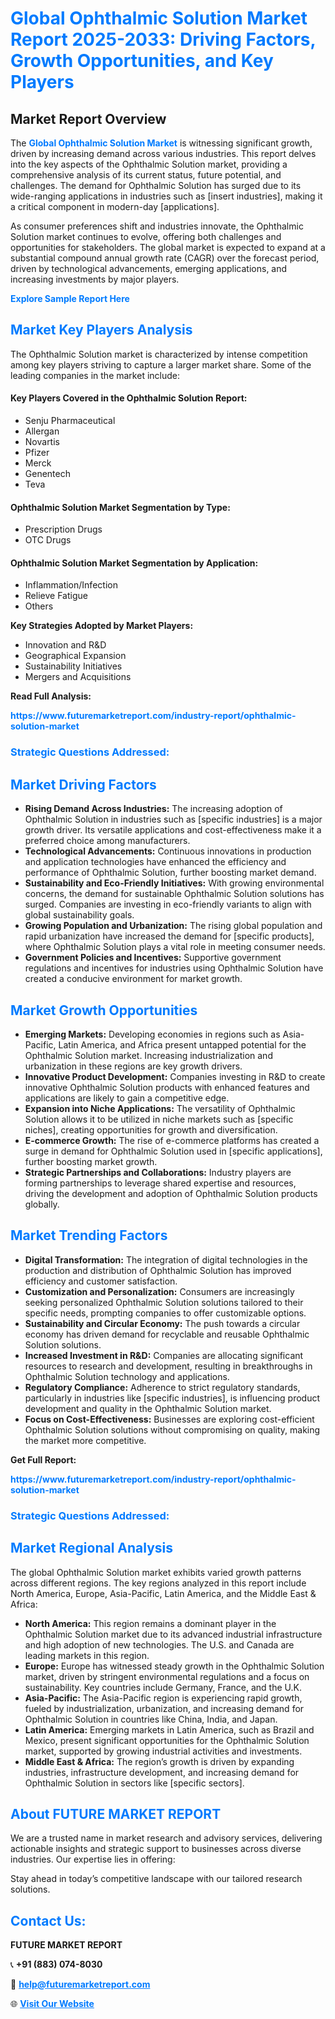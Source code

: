 <h1 style="color: #007BFF;">Global Ophthalmic Solution Market Report 2025-2033: Driving Factors, Growth Opportunities, and Key Players</h1>

<section id="overview">
<h2>Market Report Overview</h2>
<p>The <a href="https://www.futuremarketreport.com/industry-report/ophthalmic-solution-market" style="color: #007BFF; text-decoration: none;"><strong>Global Ophthalmic Solution Market</strong></a> is witnessing significant growth, driven by increasing demand across various industries. This report delves into the key aspects of the Ophthalmic Solution market, providing a comprehensive analysis of its current status, future potential, and challenges. The demand for Ophthalmic Solution has surged due to its wide-ranging applications in industries such as [insert industries], making it a critical component in modern-day [applications].</p>
<p>As consumer preferences shift and industries innovate, the Ophthalmic Solution market continues to evolve, offering both challenges and opportunities for stakeholders. The global market is expected to expand at a substantial compound annual growth rate (CAGR) over the forecast period, driven by technological advancements, emerging applications, and increasing investments by major players.</p>
</section>

<section id="overview">
<p><a href="https://www.futuremarketreport.com/request-sample/reportId=55744" style="color: #007BFF; text-decoration: none;"><strong>Explore Sample Report Here</strong></a></p>
</section>

<section id="key-players">
<h2 style="color: #007BFF;">Market Key Players Analysis</h2>
<p>The Ophthalmic Solution market is characterized by intense competition among key players striving to capture a larger market share. Some of the leading companies in the market include:</p>
<h4>Key Players Covered in the Ophthalmic Solution Report:</h4>
<ul><li>Senju Pharmaceutical</li><li>Allergan</li><li>Novartis</li><li>Pfizer</li><li>Merck</li><li>Genentech</li><li>Teva</li></ul>
<h4>Ophthalmic Solution Market Segmentation by Type:</h4>
<ul><li>Prescription Drugs</li><li>OTC Drugs</li></ul>

<h4>Ophthalmic Solution Market Segmentation by Application:</h4>
<ul><li>Inflammation/Infection</li><li>Relieve Fatigue</li><li>Others</li></ul>
<p><strong>Key Strategies Adopted by Market Players:</strong></p>
<ul>
<li>Innovation and R&D</li>
<li>Geographical Expansion</li>
<li>Sustainability Initiatives</li>
<li>Mergers and Acquisitions</li>
</ul>
</section>

<section>
<p><strong>Read Full Analysis: </strong></p><a href="https://www.futuremarketreport.com/industry-report/ophthalmic-solution-market" style="color: #007BFF; text-decoration: none;"><strong>https://www.futuremarketreport.com/industry-report/ophthalmic-solution-market</strong></a>
<h3 style="color: #007BFF;">Strategic Questions Addressed:</h3>
</section>

<section id="driving-factors">
<h2 style="color: #007BFF;">Market Driving Factors</h2>
<ul>
<li><strong>Rising Demand Across Industries:</strong> The increasing adoption of Ophthalmic Solution in industries such as [specific industries] is a major growth driver. Its versatile applications and cost-effectiveness make it a preferred choice among manufacturers.</li>
<li><strong>Technological Advancements:</strong> Continuous innovations in production and application technologies have enhanced the efficiency and performance of Ophthalmic Solution, further boosting market demand.</li>
<li><strong>Sustainability and Eco-Friendly Initiatives:</strong> With growing environmental concerns, the demand for sustainable Ophthalmic Solution solutions has surged. Companies are investing in eco-friendly variants to align with global sustainability goals.</li>
<li><strong>Growing Population and Urbanization:</strong> The rising global population and rapid urbanization have increased the demand for [specific products], where Ophthalmic Solution plays a vital role in meeting consumer needs.</li>
<li><strong>Government Policies and Incentives:</strong> Supportive government regulations and incentives for industries using Ophthalmic Solution have created a conducive environment for market growth.</li>
</ul>
</section>

<section id="growth-opportunities">
<h2 style="color: #007BFF;">Market Growth Opportunities</h2>
<ul>
<li><strong>Emerging Markets:</strong> Developing economies in regions such as Asia-Pacific, Latin America, and Africa present untapped potential for the Ophthalmic Solution market. Increasing industrialization and urbanization in these regions are key growth drivers.</li>
<li><strong>Innovative Product Development:</strong> Companies investing in R&D to create innovative Ophthalmic Solution products with enhanced features and applications are likely to gain a competitive edge.</li>
<li><strong>Expansion into Niche Applications:</strong> The versatility of Ophthalmic Solution allows it to be utilized in niche markets such as [specific niches], creating opportunities for growth and diversification.</li>
<li><strong>E-commerce Growth:</strong> The rise of e-commerce platforms has created a surge in demand for Ophthalmic Solution used in [specific applications], further boosting market growth.</li>
<li><strong>Strategic Partnerships and Collaborations:</strong> Industry players are forming partnerships to leverage shared expertise and resources, driving the development and adoption of Ophthalmic Solution products globally.</li>
</ul>
</section>

<section id="trending-factors">
<h2 style="color: #007BFF;">Market Trending Factors</h2>
<ul>
<li><strong>Digital Transformation:</strong> The integration of digital technologies in the production and distribution of Ophthalmic Solution has improved efficiency and customer satisfaction.</li>
<li><strong>Customization and Personalization:</strong> Consumers are increasingly seeking personalized Ophthalmic Solution solutions tailored to their specific needs, prompting companies to offer customizable options.</li>
<li><strong>Sustainability and Circular Economy:</strong> The push towards a circular economy has driven demand for recyclable and reusable Ophthalmic Solution solutions.</li>
<li><strong>Increased Investment in R&D:</strong> Companies are allocating significant resources to research and development, resulting in breakthroughs in Ophthalmic Solution technology and applications.</li>
<li><strong>Regulatory Compliance:</strong> Adherence to strict regulatory standards, particularly in industries like [specific industries], is influencing product development and quality in the Ophthalmic Solution market.</li>
<li><strong>Focus on Cost-Effectiveness:</strong> Businesses are exploring cost-efficient Ophthalmic Solution solutions without compromising on quality, making the market more competitive.</li>
</ul>
</section>

<section>
<p><strong>Get Full Report: </strong></p><a href="https://www.futuremarketreport.com/industry-report/ophthalmic-solution-market" style="color: #007BFF; text-decoration: none;"><strong>https://www.futuremarketreport.com/industry-report/ophthalmic-solution-market</strong></a>
<h3 style="color: #007BFF;">Strategic Questions Addressed:</h3>
</section>


<section id="regional-analysis">
<h2 style="color: #007BFF;">Market Regional Analysis</h2>
<p>The global Ophthalmic Solution market exhibits varied growth patterns across different regions. The key regions analyzed in this report include North America, Europe, Asia-Pacific, Latin America, and the Middle East & Africa:</p>
<ul>
<li><strong>North America:</strong> This region remains a dominant player in the Ophthalmic Solution market due to its advanced industrial infrastructure and high adoption of new technologies. The U.S. and Canada are leading markets in this region.</li>
<li><strong>Europe:</strong> Europe has witnessed steady growth in the Ophthalmic Solution market, driven by stringent environmental regulations and a focus on sustainability. Key countries include Germany, France, and the U.K.</li>
<li><strong>Asia-Pacific:</strong> The Asia-Pacific region is experiencing rapid growth, fueled by industrialization, urbanization, and increasing demand for Ophthalmic Solution in countries like China, India, and Japan.</li>
<li><strong>Latin America:</strong> Emerging markets in Latin America, such as Brazil and Mexico, present significant opportunities for the Ophthalmic Solution market, supported by growing industrial activities and investments.</li>
<li><strong>Middle East & Africa:</strong> The region’s growth is driven by expanding industries, infrastructure development, and increasing demand for Ophthalmic Solution in sectors like [specific sectors].</li>
</ul>
</section>

<footer>
<h2 style="color: #007BFF;">About FUTURE MARKET REPORT</h2>
<p>We are a trusted name in market research and advisory services, delivering actionable insights and strategic support to businesses across diverse industries. Our expertise lies in offering:</p>

<p>Stay ahead in today’s competitive landscape with our tailored research solutions.</p>

<h2 style="color: #007BFF;">Contact Us:</h2>
<p><strong>FUTURE MARKET REPORT</strong></p>
<p>📞 <strong>+91 (883) 074-8030</strong></p>
<p>📧 <strong><a href="mailto:help@futuremarketreport.com" style="color: #007BFF;">help@futuremarketreport.com</a></strong></p>
<p>🌐 <strong><a href="https://www.futuremarketreport.com/" style="color: #007BFF;">Visit Our Website</a></strong></p>
</footer>